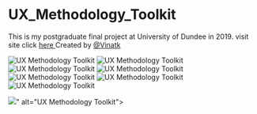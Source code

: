 # UX_Methodology_Toolkit
This is my postgraduate final project at University of Dundee in 2019. 
visit site click <a href=http://94.2.88.248/> here </a> 
Created by <a href=https://www.behance.net/vinatk> @Vinatk </a>

<img src="https://mir-s3-cdn-cf.behance.net/project_modules/1400_opt_1/0ef6f986592823.5d9e14dca335f.png" alt="UX Methodology Toolkit">

<img src="https://mir-s3-cdn-cf.behance.net/project_modules/1400_opt_1/f0d06486592823.5d9e14dca48ad.png" alt="UX Methodology Toolkit">


<img src="https://mir-s3-cdn-cf.behance.net/project_modules/1400_opt_1/7c694586592823.5d9e14dca4ff9.png" alt="UX Methodology Toolkit">

<img src="https://mir-s3-cdn-cf.behance.net/project_modules/1400_opt_1/91e07986592823.5d9e14dca6924.png" alt="UX Methodology Toolkit">

<img src="https://mir-s3-cdn-cf.behance.net/project_modules/1400_opt_1/fec7cd86592823.5d9e14dca564e.png" alt="UX Methodology Toolkit">

<img src="https://mir-s3-cdn-cf.behance.net/project_modules/1400_opt_1/ad39b286592823.5d9e14dca5dda.png" alt="UX Methodology Toolkit">

<img src="https://mir-s3-cdn-cf.behance.net/project_modules/1400_opt_1/1b73d986592823.5d9e14dca4149.png" alt="UX Methodology Toolkit">

<img src="<https://mir-s3-cdn-cf.behance.net/project_modules/1400_opt_1/613ec186592823.5d9e14dca6359.png">" alt="UX Methodology Toolkit">

